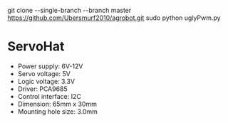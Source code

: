 git clone --single-branch --branch master https://github.com/Ubersmurf2010/agrobot.git
sudo python uglyPwm.py 


# ServoHat
- Power supply: 6V-12V
- Servo voltage: 5V
- Logic voltage: 3.3V
- Driver: PCA9685
- Control interface: I2C
- Dimension: 65mm x 30mm
- Mounting hole size: 3.0mm


